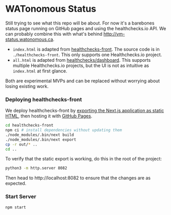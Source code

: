 # WATonomous Status

Still trying to see what this repo will be about. For now it's a barebones status page running on GitHub pages and using the healthchecks.io API. We can probably combine this with what's behind http://vm-status.watonomous.ca.

- `index.html` is adapted from [healthchecks-front](https://github.com/nicoandrade/healthchecks-front). The source code is in `./healthchecks-front`. This only supports one Healthchecks.io project.
- `all.html` is adapted from [healthchecks/dashboard](https://github.com/healthchecks/dashboard). This supports multiple Healthchecks.io projects, but the UI is not as intuitive as `index.html` at first glance.

Both are experimental MVPs and can be replaced without worrying about losing existing work.


### Deploying healthchecks-front

We deploy healthchecks-front by [exporting the Next.js application as static HTML](https://nextjs.org/docs/advanced-features/static-html-export), then hosting it with [GitHub Pages](https://pages.github.com).

```bash
cd healthchecks-front
npm ci # install dependencies without updating them
./node_modules/.bin/next build
./node_modules/.bin/next export
cp -r out/* ..
cd ..
```

To verify that the static export is working, do this in the root of the project:

```bash
python3 -m http.server 8082
```

Then head to http://localhost:8082 to ensure that the changes are as expected.


### Start Server
```
npm start
```
